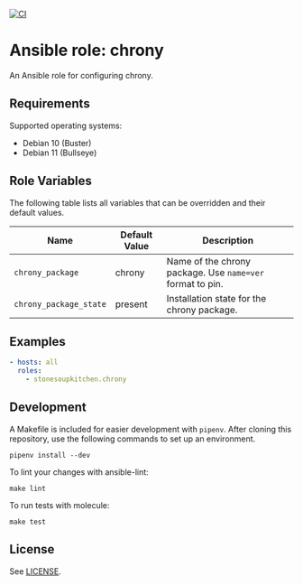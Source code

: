 [![CI](https://github.com/StoneSoupKitchen/ansible-role-chrony/actions/workflows/ci.yml/badge.svg)](https://github.com/StoneSoupKitchen/ansible-role-chrony/actions/workflows/ci.yml)

# Ansible role: chrony

An Ansible role for configuring chrony.

## Requirements

Supported operating systems:
* Debian 10 (Buster)
* Debian 11 (Bullseye)

## Role Variables

The following table lists all variables that can be overridden
and their default values.

| Name                     | Default Value | Description                      |
| ------------------------ | ------------- | -------------------------------- |
| `chrony_package` | chrony | Name of the chrony package. Use `name=ver` format to pin. |
| `chrony_package_state` | present | Installation state for the chrony package. |

## Examples

```yaml
- hosts: all
  roles:
    - stonesoupkitchen.chrony
```

## Development

A Makefile is included for easier development with `pipenv`.
After cloning this repository,
use the following commands to set up an environment.

    pipenv install --dev

To lint your changes with ansible-lint:

    make lint

To run tests with molecule:

    make test

## License

See [LICENSE](./LICENSE).

